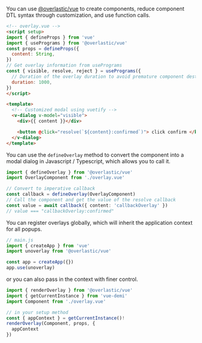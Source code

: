 You can use [@overlastic/vue](https://unoverlays.vercel.app/en/vue/) to create components, reduce component DTL syntax through customization, and use function calls.

```html
<!-- overlay.vue -->
<script setup>
import { defineProps } from 'vue'
import { usePrograms } from '@overlastic/vue'
const props = defineProps({
  content: String,
})
// Get overlay information from usePrograms
const { visible, resolve, reject } = usePrograms({
  // Duration of the overlay duration to avoid premature component destruction
  duration: 1000,
})
</script>

<template>
  <!-- Customized modal using vuetify -->
  <v-dialog v-model="visible">
    <div>{{ content }}</div>

    <button @click="resolve(`${content}:confirmed`)"> click confirm </button>
  </v-dialog>
</template>
```

You can use the `defineOverlay` method to convert the component into a modal dialog in Javascript / Typescript, which allows you to call it.

```ts
import { defineOverlay } from '@overlastic/vue'
import OverlayComponent from './overlay.vue'

// Convert to imperative callback
const callback = defineOverlay(OverlayComponent)
// Call the component and get the value of the resolve callback
const value = await callback({ content: 'callbackOverlay' })
// value === "callbackOverlay:confirmed"
```

You can register overlays globally, which will inherit the application context for all popups.

```ts
// main.js
import { createApp } from 'vue'
import unoverlay from '@overlastic/vue'

const app = createApp({})
app.use(unoverlay)
```

or you can also pass in the context with finer control.

```ts
import { renderOverlay } from '@overlastic/vue'
import { getCurrentInstance } from 'vue-demi'
import Component from './overlay.vue'

// in your setup method
const { appContext } = getCurrentInstance()!
renderOverlay(Component, props, {
  appContext
})
```